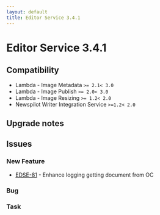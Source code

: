 ```yaml
---
layout: default
title: Editor Service 3.4.1
---
```

<div class="jumbotron">
    <h1>Editor Service 3.4.1</h1>    
    <h2>Compatibility</h2>
    <ul>
        <li>Lambda - Image Metadata <code>&gt;= 2.1</code><code>&lt; 3.0</code></li>
        <li>Lambda - Image Publish <code>&gt;= 2.0</code><code>&lt; 3.0</code></li>
        <li>Lambda - Image Resizing <code>&gt;= 1.2</code><code>&lt; 2.0</code></li>
        <li>Newspilot Writer Integration Service <code>&gt;=1.2</code><code>&lt; 2.0</code></li>
    </ul>
</div>




## Upgrade notes  
           



## Issues  


### New Feature 

 * [EDSE-81](https://jira.infomaker.se/browse/EDSE-81) - Enhance logging getting document from OC 


### Bug 



### Task 


